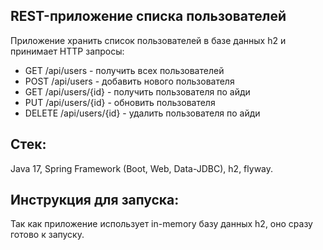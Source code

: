 ## REST-приложение списка пользователей

Приложение хранить список пользователей в базе данных h2 и принимает HTTP запросы:

- GET /api/users - получить всех пользователей
- POST /api/users - добавить нового пользователя
- GET /api/users/{id} - получить пользователя по айди
- PUT /api/users/{id} - обновить пользователя
- DELETE /api/users/{id} - удалить пользователя по айди

## Стек:
Java 17, Spring Framework (Boot, Web, Data-JDBC), h2, flyway.

## Инструкция для запуска:

Так как приложение использует in-memory базу данных h2, оно сразу готово к запуску.
